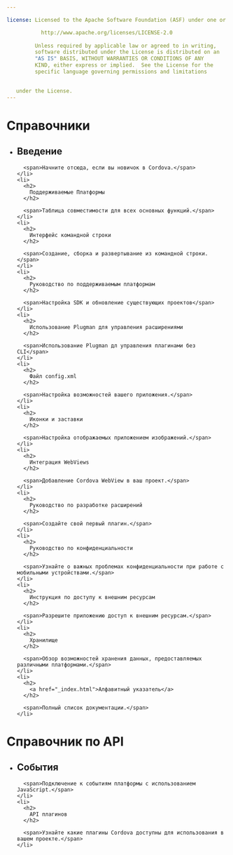 ```yaml
---

license: Licensed to the Apache Software Foundation (ASF) under one or more contributor license agreements. See the NOTICE file distributed with this work for additional information regarding copyright ownership. The ASF licenses this file to you under the Apache License, Version 2.0 (the "License"); you may not use this file except in compliance with the License. You may obtain a copy of the License at

           http://www.apache.org/licenses/LICENSE-2.0
    
         Unless required by applicable law or agreed to in writing,
         software distributed under the License is distributed on an
         "AS IS" BASIS, WITHOUT WARRANTIES OR CONDITIONS OF ANY
         KIND, either express or implied.  See the License for the
         specific language governing permissions and limitations
    

   under the License.
---
```


<div id="home">
  <h1>
    Справочники
  </h1>
  
  <ul>
    <li>
      <h2>
        Введение
      </h2>
      
      <span>Начните отсюда, если вы новичок в Cordova.</span>
    </li>
    <li>
      <h2>
        Поддерживаемые Платформы
      </h2>
      
      <span>Таблица совместимости для всех основных функций.</span>
    </li>
    <li>
      <h2>
        Интерфейс командной строки
      </h2>
      
      <span>Создание, сборка и развертывание из командной строки.</span>
    </li>
    <li>
      <h2>
        Руководство по поддерживаемым платформам
      </h2>
      
      <span>Настройка SDK и обновление существующих проектов</span>
    </li>
    <li>
      <h2>
        Использование Plugman для управления расширениями
      </h2>
      
      <span>Использование Plugman дл управления плагинами без CLI</span>
    </li>
    <li>
      <h2>
        Файл config.xml
      </h2>
      
      <span>Настройка возможностей вашего приложения.</span>
    </li>
    <li>
      <h2>
        Иконки и заставки
      </h2>
      
      <span>Настройка отображаемых приложением изображений.</span>
    </li>
    <li>
      <h2>
        Интеграция WebViews
      </h2>
      
      <span>Добавление Cordova WebView в ваш проект.</span>
    </li>
    <li>
      <h2>
        Руководство по разработке расширений
      </h2>
      
      <span>Создайте свой первый плагин.</span>
    </li>
    <li>
      <h2>
        Руководство по конфиденциальности
      </h2>
      
      <span>Узнайте о важных проблемах конфиденциальности при работе с мобильными устройствами.</span>
    </li>
    <li>
      <h2>
        Инструкция по доступу к внешним ресурсам
      </h2>
      
      <span>Разрешите приложению доступ к внешним ресурсам.</span>
    </li>
    <li>
      <h2>
        Хранилище
      </h2>
      
      <span>Обзор возможностей хранения данных, предоставляемых различными платформами.</span>
    </li>
    <li>
      <h2>
        <a href="_index.html">Алфавитный указатель</a>
      </h2>
      
      <span>Полный список документации.</span>
    </li>
  </ul>
  
  <h1>
    Справочник по API
  </h1>
  
  <ul>
    <li>
      <h2>
        События
      </h2>
      
      <span>Подключение к событиям платформы с использованием JavaScript.</span>
    </li>
    <li>
      <h2>
        API плагинов
      </h2>
      
      <span>Узнайте какие плагины Cordova доступны для использования в вашем проекте.</span>
    </li>
  </ul>
</div>